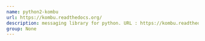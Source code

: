 ```yaml
---
name: python2-kombu
url: https://kombu.readthedocs.org/
description: messaging library for python. URL : https://kombu.readthedocs.org/ Groups : None
group: None
---
```

